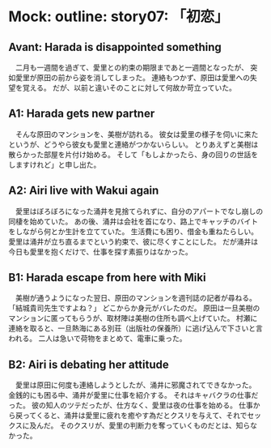 # Mock: outline: story07: 「初恋」

## Avant: Harada is disappointed something

　二月も一週間を過ぎて、愛里との約束の期限まであと一週間となったが、
突如愛里が原田の前から姿を消してしまった。
連絡もつかず、原田は愛里への失望を覚える。
だが、以前と違いそのことに対して何故か苛立っていた。

## A1: Harada gets new partner

　そんな原田のマンションを、美樹が訪れる。
彼女は愛里の様子を伺いに来たというが、どうやら彼女も愛里と連絡がつかないらしい。
とりあえずと美樹は散らかった部屋を片付け始める。
そして「もしよかったら、身の回りの世話をしますけれど」と申し出た。

## A2: Airi live with Wakui again

　愛里はぼろぼろになった涌井を見捨てられずに、自分のアパートでなし崩しの同棲を始めていた。
あの後、涌井は会社を首になり、路上でキャッチのバイトをしながら何とか生計を立てていた。
生活費にも困り、借金も重ねたらしい。
愛里は涌井が立ち直るまでという約束で、彼に尽くすことにした。
だが涌井は今日も愛里を抱くだけで、仕事を探す素振りはなかった。

## B1: Harada escape from here with Miki

　美樹が通うようになった翌日、原田のマンションを週刊誌の記者が尋ねる。
「結城貴司先生ですよね？」
どこからか身元がバレたのだ。
原田は一旦美樹のマンションに匿ってもらうが、取材陣は美樹の住所も調べ上げていた。
村瀬に連絡を取ると、一旦熱海にある別荘（出版社の保養所）に逃げ込んで下さいと言われる。
二人は急いで荷物をまとめて、電車に乗った。

## B2: Airi is debating her attitude

　愛里は原田に何度も連絡しようとしたが、涌井に邪魔されてできなかった。
金銭的にも困る中、涌井が愛里に仕事を紹介する。
それはキャバクラの仕事だった。
彼の知人のツテだったが、仕方なく、愛里は夜の仕事を始める。
仕事から戻ってくると、涌井は愛里に疲れを癒やす為だとクスリを与えて、それでセックスに及んだ。
そのクスリが、愛里の判断力を奪っていくものだとは、知らなかった。

